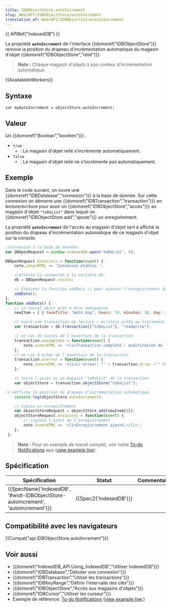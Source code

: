 ```yaml
---
title: IDBObjectStore.autoIncrement
slug: Web/API/IDBObjectStore/autoIncrement
translation_of: Web/API/IDBObjectStore/autoIncrement
---
```

{{ APIRef("IndexedDB") }}

La propriété **`autoIncrement`** de l'interface {{domxref("IDBObjectStore")}} renvoie la position du drapeau d’incrémentation automatique du magasin d'objet {{domxref("IDBObjectStore","relié")}}.

> **Note :** Chaque magasin d'objets à son conteur d’incrémentation automatique.

{{AvailableInWorkers}}

## Syntaxe

    var myAutoIncrement = objectStore.autoIncrement;

## Valeur

Un {{domxref("Boolean","booléen")}} .

- `true`
  - : Le magasin d'objet relié s’incrémente automatiquement.
- `false`
  - : Le magasin d'objet relié ne s’incrémente pas automatiquement.

## Exemple

Dans le code suivant, on ouvre une {{domxref("IDBDatabase","connexion")}} à la base de donnée. Sur cette connexion on démarre une {{domxref("IDBTransaction","transaction")}} en lecture/écriture pour avoir un {{domxref("IDBObjectStore","accès")}} au magasin d'objet `"toDoList"` dans lequel on {{domxref("IDBObjectStore.add","ajoute")}} un enregistrement.

La propriété **`autoIncrement`** de l'accès au magasin d'objet sert à affiché la position du drapeau d’incrémentation automatique de ce magasin d'objet sur la console.

```js
//Connexion à la base de données
var DBOpenRequest = window.indexedDB.open("toDoList", 4);

DBOpenRequest.onsuccess = function(event) {
	note.innerHTML += 'Connexion établie.';

	//Affecte la connexion à la variable db.
	db = DBOpenRequest.result;

	// Exécutez la fonction addData () pour ajouter l'enregistrement dans le magasin d'objet
	addData();
};
function addData() {
	// un nouvel objet prêt à être emmagasiné
	newItem = [ { taskTitle: "Walk dog", hours: 19, minutes: 30, day: 24, month: "December", year: 2013, notified: "no" } ];

	// ouvre une transaction de lecture / écriture prête au traitement des données sur la connexion
	var transaction = db.transaction(["toDoList"], "readwrite");

	// en cas de succès de l'ouverture de la transaction
	transaction.oncomplete = function(event) {
		note.innerHTML += '<li>Transaction complété : modification de la base de données terminée.</li>';
	};
	// en cas d'échec de l'ouverture de la transaction
	transaction.onerror = function(event) {
		note.innerHTML += '<li>L\'erreur: "' + transaction.error +'" c\'est produite échec de la transaction.</li>';
	};

	// ouvre l'accès au un magasin "toDoList" de la transaction
	var objectStore = transaction.objectStore("toDoList");

//->Affiche la position du drapeau d’incrémentation automatique
    console.log(objectStore.autoIncrement);

	// Ajoute un enregistrement
	var objectStoreRequest = objectStore.add(newItem[0]);
	objectStoreRequest.onsuccess = function(event) {
		// signale l'ajout de l'enregistrement
		note.innerHTML += '<li>Enregistrement ajouté.</li>';
	};
 };

```

> **Note :** Pour un exemple de travail complet, voir notre [To-do Notifications](https://github.com/mdn/to-do-notifications/) app ([view example live](http://mdn.github.io/to-do-notifications/)).

## Spécification

| Spécification                                                                                                | Statut                       | Commentaire |
| ------------------------------------------------------------------------------------------------------------ | ---------------------------- | ----------- |
| {{SpecName('IndexedDB', '#widl-IDBObjectStore-autoIncrement', 'autoIncrement')}} | {{Spec2('IndexedDB')}} |             |

## Compatibilité avec les navigateurs

{{Compat("api.IDBObjectStore.autoIncrement")}}

## Voir aussi

- {{domxref("IndexedDB_API.Using_IndexedDB","Utiliser IndexedDB")}}
- {{domxref("IDBDatabase","Débuter une connexion")}}
- {{domxref("IDBTransaction","Utilisé les transactions")}}
- {{domxref("IDBKeyRange","Définir l'intervalle des clés")}}
- {{domxref("IDBObjectStore","Accès aux magasins d'objets")}}
- {{domxref("IDBCursor","Utiliser les curseur")}}
- Exemple de référence: [To-do Notifications](https://github.com/mdn/to-do-notifications/tree/gh-pages) ([view example live](http://mdn.github.io/to-do-notifications/).)
